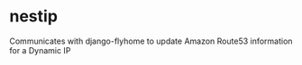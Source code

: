 nestip
======

Communicates with django-flyhome to update Amazon Route53 information for a Dynamic IP
